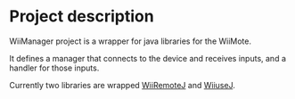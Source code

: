 # Project description #

WiiManager project is a wrapper for java libraries for the WiiMote.

It defines a manager that connects to the device and receives inputs, and a handler for those inputs.

Currently two libraries are wrapped [WiiRemoteJ](WiiRemoteJ.md) and [WiiuseJ](WiiuseJ.md).